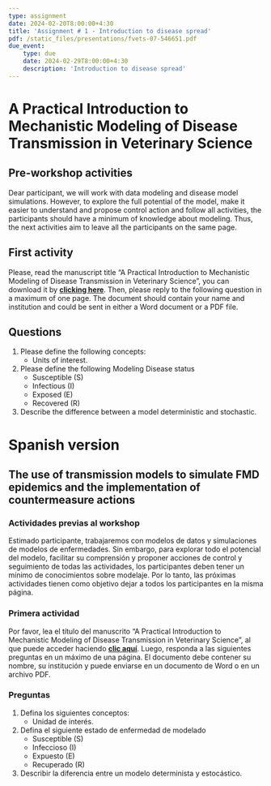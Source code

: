 ```yaml
---
type: assignment
date: 2024-02-20T8:00:00+4:30
title: 'Assignment # 1 - Introduction to disease spread'
pdf: /static_files/presentations/fvets-07-546651.pdf
due_event: 
    type: due
    date: 2024-02-29T8:00:00+4:30
    description: 'Introduction to disease spread'
---
```

# A Practical Introduction to Mechanistic Modeling of Disease Transmission in Veterinary Science

## **Pre-workshop activities**
Dear participant, we will work with data modeling and disease model simulations. However, to explore the full potential of the model, make it easier to understand and propose control action and follow all activities, the participants should have a minimum of knowledge about modeling. Thus, the next activities aim to leave all the participants on the same page. 

## **First activity**
Please, read the manuscript title “A Practical Introduction to Mechanistic Modeling of Disease Transmission in Veterinary Science”, you can download it by [**clicking here**](https://www.frontiersin.org/articles/10.3389/fvets.2020.546651/full).
Then, please reply to the following question in a maximum of one page.  The document should contain your name and institution and could be sent in either a Word document or a PDF file. 

## **Questions**
1. Please define the following concepts:
    * Units of interest.
2. Please define the following Modeling Disease status
    * Susceptible (S)
    * Infectious (I)
    * Exposed (E)
    * Recovered (R) 
3. Describe the difference between a model deterministic and stochastic.


# Spanish version 


## The use of transmission models to simulate FMD epidemics and the implementation of countermeasure actions

### Actividades previas al workshop
Estimado participante, trabajaremos con modelos de datos y simulaciones de modelos de
enfermedades. Sin embargo, para explorar todo el potencial del modelo, facilitar su
comprensión y proponer acciones de control y seguimiento de todas las actividades, los
participantes deben tener un mínimo de conocimientos sobre modelaje. Por lo tanto, las
próximas actividades tienen como objetivo dejar a todos los participantes en la misma
página.
### Primera actividad
Por favor, lea el título del manuscrito “A Practical Introduction to Mechanistic Modeling of Disease Transmission in Veterinary Science”, al que puede acceder
haciendo [**clic aquí**](https://www.frontiersin.org/articles/10.3389/fvets.2020.546651/full).
Luego, responda a las siguientes preguntas en un máximo de una página. El documento
debe contener su nombre, su institución y puede enviarse en un documento de Word o en
un archivo PDF.
### Preguntas
1. Defina los siguientes conceptos:
    * Unidad de interés.
2. Defina el siguiente estado de enfermedad de modelado
    * Susceptible (S)
    * Infeccioso (I)
    * Expuesto (E)
    * Recuperado (R)
3. Describir la diferencia entre un modelo determinista y estocástico.

